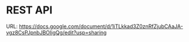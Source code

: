 # REST API

URL: https://docs.google.com/document/d/1iTLkkad3Z0znRfZjubCAaJA-vgz8CsPJpnbJBOIigQg/edit?usp=sharing

